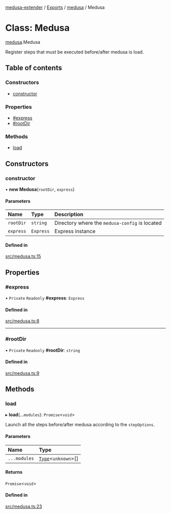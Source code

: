 [medusa-extender](../README.md) / [Exports](../modules.md) / [medusa](../modules/medusa.md) / Medusa

# Class: Medusa

[medusa](../modules/medusa.md).Medusa

Register steps that must be executed before/after medusa is load.

## Table of contents

### Constructors

- [constructor](medusa.Medusa.md#constructor)

### Properties

- [#express](medusa.Medusa.md##express)
- [#rootDir](medusa.Medusa.md##rootdir)

### Methods

- [load](medusa.Medusa.md#load)

## Constructors

### constructor

• **new Medusa**(`rootDir`, `express`)

#### Parameters

| Name | Type | Description |
| :------ | :------ | :------ |
| `rootDir` | `string` | Directory where the `medusa-config` is located |
| `express` | `Express` | Express instance |

#### Defined in

[src/medusa.ts:15](https://github.com/adrien2p/medusa-extender/blob/0710c9c/src/medusa.ts#L15)

## Properties

### #express

• `Private` `Readonly` **#express**: `Express`

#### Defined in

[src/medusa.ts:8](https://github.com/adrien2p/medusa-extender/blob/0710c9c/src/medusa.ts#L8)

___

### #rootDir

• `Private` `Readonly` **#rootDir**: `string`

#### Defined in

[src/medusa.ts:9](https://github.com/adrien2p/medusa-extender/blob/0710c9c/src/medusa.ts#L9)

## Methods

### load

▸ **load**(...`modules`): `Promise`<`void`\>

Launch all the steps before/after medusa according to the `stepOptions`.

#### Parameters

| Name | Type |
| :------ | :------ |
| `...modules` | [`Type`](../interfaces/types.Type.md)<`unknown`\>[] |

#### Returns

`Promise`<`void`\>

#### Defined in

[src/medusa.ts:23](https://github.com/adrien2p/medusa-extender/blob/0710c9c/src/medusa.ts#L23)
